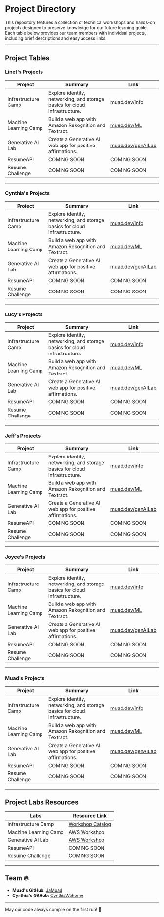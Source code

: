 # Project Directory

This repository features a collection of technical workshops and hands-on projects designed to preserve knowledge for our future learning guide. Each table below provides our team members with individual projects, including brief descriptions and easy access links.

---

## Project Tables

### Linet's Projects

| Project              | Summary                                                                                      | Link               |
| -------------------- | -------------------------------------------------------------------------------------------- | ------------------ |
| Infrastructure Camp  | Explore identity, networking, and storage basics for cloud infrastructure.                   | [muad.dev/info](https://muad.dev/info) |
| Machine Learning Camp | Build a web app with Amazon Rekognition and Textract.                                        | [muad.dev/ML](https://muad.dev/ML) |
| Generative AI Lab    | Create a Generative AI web app for positive affirmations.                                     | [muad.dev/genAILab](https://muad.dev/genAILab) |
| ResumeAPI            | COMING SOON                                                                                  | COMING SOON        |
| Resume Challenge     | COMING SOON                                                                                  | COMING SOON        |

---

### Cynthia's Projects

| Project              | Summary                                                                                      | Link               |
| -------------------- | -------------------------------------------------------------------------------------------- | ------------------ |
| Infrastructure Camp  | Explore identity, networking, and storage basics for cloud infrastructure.                   | [muad.dev/info](https://muad.dev/info) |
| Machine Learning Camp | Build a web app with Amazon Rekognition and Textract.                                        | [muad.dev/ML](https://muad.dev/ML) |
| Generative AI Lab    | Create a Generative AI web app for positive affirmations.                                     | [muad.dev/genAILab](https://muad.dev/genAILab) |
| ResumeAPI            | COMING SOON                                                                                  | COMING SOON        |
| Resume Challenge     | COMING SOON                                                                                  | COMING SOON        |

---

### Lucy's Projects

| Project              | Summary                                                                                      | Link               |
| -------------------- | -------------------------------------------------------------------------------------------- | ------------------ |
| Infrastructure Camp  | Explore identity, networking, and storage basics for cloud infrastructure.                   | [muad.dev/info](https://muad.dev/info) |
| Machine Learning Camp | Build a web app with Amazon Rekognition and Textract.                                        | [muad.dev/ML](https://muad.dev/ML) |
| Generative AI Lab    | Create a Generative AI web app for positive affirmations.                                     | [muad.dev/genAILab](https://muad.dev/genAILab) |
| ResumeAPI            | COMING SOON                                                                                  | COMING SOON        |
| Resume Challenge     | COMING SOON                                                                                  | COMING SOON        |

---

### Jeff's Projects

| Project              | Summary                                                                                      | Link               |
| -------------------- | -------------------------------------------------------------------------------------------- | ------------------ |
| Infrastructure Camp  | Explore identity, networking, and storage basics for cloud infrastructure.                   | [muad.dev/info](https://muad.dev/info) |
| Machine Learning Camp | Build a web app with Amazon Rekognition and Textract.                                        | [muad.dev/ML](https://muad.dev/ML) |
| Generative AI Lab    | Create a Generative AI web app for positive affirmations.                                     | [muad.dev/genAILab](https://muad.dev/genAILab) |
| ResumeAPI            | COMING SOON                                                                                  | COMING SOON        |
| Resume Challenge     | COMING SOON                                                                                  | COMING SOON        |

---

### Joyce's Projects

| Project              | Summary                                                                                      | Link               |
| -------------------- | -------------------------------------------------------------------------------------------- | ------------------ |
| Infrastructure Camp  | Explore identity, networking, and storage basics for cloud infrastructure.                   | [muad.dev/info](https://muad.dev/info) |
| Machine Learning Camp | Build a web app with Amazon Rekognition and Textract.                                        | [muad.dev/ML](https://muad.dev/ML) |
| Generative AI Lab    | Create a Generative AI web app for positive affirmations.                                     | [muad.dev/genAILab](https://muad.dev/genAILab) |
| ResumeAPI            | COMING SOON                                                                                  | COMING SOON        |
| Resume Challenge     | COMING SOON                                                                                  | COMING SOON        |

---

### Muad's Projects

| Project              | Summary                                                                                      | Link               |
| -------------------- | -------------------------------------------------------------------------------------------- | ------------------ |
| Infrastructure Camp  | Explore identity, networking, and storage basics for cloud infrastructure.                   | [muad.dev/info](https://muad.dev/info) |
| Machine Learning Camp | Build a web app with Amazon Rekognition and Textract.                                        | [muad.dev/ML](https://muad.dev/ML) |
| Generative AI Lab    | Create a Generative AI web app for positive affirmations.                                     | [muad.dev/genAILab](https://muad.dev/genAILab) |
| ResumeAPI            | COMING SOON                                                                                  | COMING SOON        |
| Resume Challenge     | COMING SOON                                                                                  | COMING SOON        |

---

## Project Labs Resources

| Labs                | Resource Link                                                                                 |
| ------------------- | --------------------------------------------------------------------------------------------- |
| Infrastructure Camp | [Workshop Catalog](https://catalog.us-east-1.prod.workshops.aws/workshops/781f1e70-d6e9-4f0d-8c7e-b069990a4f8c/en-US) |
| Machine Learning Camp| [AWS Workshop](https://catalog.us-east-1.prod.workshops.aws/workshops/b0b09da3-8c15-4c6a-aaf1-c265fe6e595d/en-US) |
| Generative AI Lab    | [AWS Workshop](https://catalog.us-east-1.prod.workshops.aws/workshops/ed533291-e036-4086-8bb6-23b135f71e5d/en-US) |
| ResumeAPI            | COMING SOON                                                                                  |
| Resume Challenge      | COMING SOON                                                                                  |

---

## Team :fire:

- **Muad's GitHub**: [JaMuad](https://github.com/JaMuad)
- **Cynthia's GitHub**: [CynthiaWahome](https://github.com/CynthiaWahome)

---

May our code always compile on the first run! 🚀

